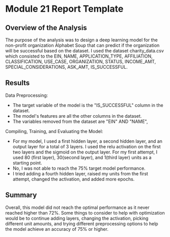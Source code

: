 # Module 21 Report Template 

## Overview of the Analysis

The purpose of the analysis was to design a deep learning model for the non-profit organization Alphabet Soup that can predict if the organization will be successful based on the dataset.  I used the dataset charity_data.csv which consisted to the EIN, NAME, APPLICATION_TYPE, AFFILIATION, CLASSIFICATION, USE_CASE, ORGANIZATION, STATUS, INCOME_AMT, SPECIAL_CONSIDERATIONS, ASK_AMT, IS_SUCCESSFUL. 

## Results 

Data Preprocessing:
- The target variable of the model is the "IS_SUCCESSFUL" column in the dataset.
- The model's features are all the other columns in the dataset.
- The variables removed from the dataset are "EIN" AND "NAME",
 
Compiling, Training, and Evaluating the Model:
- For my model, I used a first hidden layer, a second hidden layer, and an output layer for a total of 3 layers.  I used the relu activation on the first two layers and the sigmoid on the output layer.  For my first attempt, I used 80 (first layer), 30(second layer), and 1(third layer) units as a starting point. 
- No, I was not able to reach the 75% target model performance. 
- I tried adding a fourth hidden layer, raised my units from the first attempt, changed the activation, and added more epochs.

## Summary

Overall, this model did not reach the optimal performance as it never reached higher than 72%. Some things to consider to help with optimization would be to continue adding layers, changing the activation, picking different unit amounts, and trying different preprocessing options to help the model achieve an accuracy of 75% or higher. 
